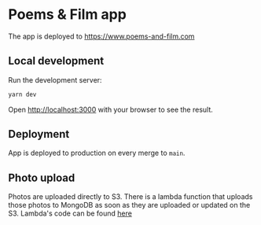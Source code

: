 # Poems & Film app

The app is deployed to https://www.poems-and-film.com

## Local development

Run the development server:

```bash
yarn dev
```

Open [http://localhost:3000](http://localhost:3000) with your browser to see the result.

## Deployment

App is deployed to production on every merge to `main`.

## Photo upload

Photos are uploaded directly to S3.
There is a lambda function that uploads those photos to MongoDB as soon as they are uploaded or updated on the S3. Lambda's code can be found [here](./lambda-functions/upload-data-to-mongo-db)
